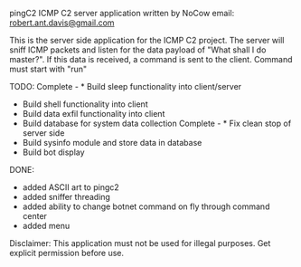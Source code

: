 pingC2 ICMP C2 server application
written by NoCow 
email: robert.ant.davis@gmail.com

This is the server side application for the ICMP C2 project. The server will sniff ICMP packets and listen for the data payload of "What shall I do master?". If this data is received, a command is sent to the client. Command must start with "run"

TODO:
Complete - * Build sleep functionality into client/server
* Build shell functionality into client
* Build data exfil functionality into client
* Build database for system data collection
Complete - * Fix clean stop of server side 
* Build sysinfo module and store data in database
* Build bot display

DONE:
* added ASCII art to pingc2
* added sniffer threading
* added ability to change botnet command on fly through command center
* added menu

Disclaimer: This application must not be used for illegal purposes. Get explicit permission before use.
